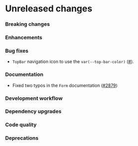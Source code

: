# Unreleased changes

### Breaking changes

### Enhancements

### Bug fixes

- `TopBar` navigation icon to use the `var(--top-bar-color)` ([#](https://github.com/Shopify/polaris-react/pull/)).

### Documentation

- Fixed two typos in the `Form` documentation ([#2879](https://github.com/Shopify/polaris-react/pull/2879))

### Development workflow

### Dependency upgrades

### Code quality

### Deprecations
